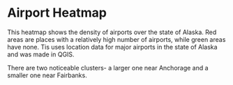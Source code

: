 # Airport Heatmap

This heatmap shows the density of airports over the state of Alaska. Red areas are places with a relatively high number of airports, while green areas have none. Tis uses location data for major airports in the state of Alaska and was made in QGIS.

There are two noticeable clusters- a larger one near Anchorage and a smaller one near Fairbanks.
